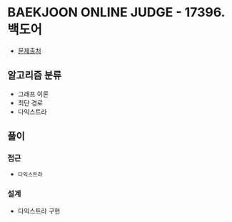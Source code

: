# BAEKJOON ONLINE JUDGE - 17396. 백도어

- [문제출처](https://www.acmicpc.net/problem/17396 '17396. 백도어')

## 알고리즘 분류

- 그래프 이론
- 최단 경로
- 다익스트라

## 풀이

### 접근

- `다익스트라`

### 설계

- 다익스트라 구현
